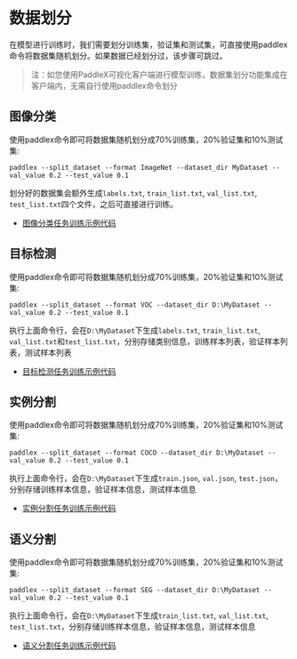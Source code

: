# 数据划分

在模型进行训练时，我们需要划分训练集，验证集和测试集，可直接使用paddlex命令将数据集随机划分。如果数据已经划分过，该步骤可跳过。

> 注：如您使用PaddleX可视化客户端进行模型训练，数据集划分功能集成在客户端内，无需自行使用paddlex命令划分

## 图像分类

使用paddlex命令即可将数据集随机划分成70%训练集，20%验证集和10%测试集:

```commandline
paddlex --split_dataset --format ImageNet --dataset_dir MyDataset --val_value 0.2 --test_value 0.1
```

划分好的数据集会额外生成`labels.txt`, `train_list.txt`, `val_list.txt`, `test_list.txt`四个文件，之后可直接进行训练。


- [图像分类任务训练示例代码](https://github.com/PaddlePaddle/PaddleX/blob/develop/tutorials/train/image_classification/shufflenetv2.py)

## 目标检测

使用paddlex命令即可将数据集随机划分成70%训练集，20%验证集和10%测试集:

```commandline
paddlex --split_dataset --format VOC --dataset_dir D:\MyDataset --val_value 0.2 --test_value 0.1
```
执行上面命令行，会在`D:\MyDataset`下生成`labels.txt`, `train_list.txt`, `val_list.txt`和`test_list.txt`，分别存储类别信息，训练样本列表，验证样本列表，测试样本列表


- [目标检测任务训练示例代码](https://github.com/PaddlePaddle/PaddleX/blob/develop/tutorials/train/object_detection/yolov3_mobilenetv1.py)

## 实例分割

使用paddlex命令即可将数据集随机划分成70%训练集，20%验证集和10%测试集:

```commandline
paddlex --split_dataset --format COCO --dataset_dir D:\MyDataset --val_value 0.2 --test_value 0.1
```
执行上面命令行，会在`D:\MyDataset`下生成`train.json`, `val.json`, `test.json`，分别存储训练样本信息，验证样本信息，测试样本信息


- [实例分割任务训练示例代码](https://github.com/PaddlePaddle/PaddleX/blob/develop/tutorials/train/instance_segmentation/mask_rcnn_r50_fpn.py)

## 语义分割

使用paddlex命令即可将数据集随机划分成70%训练集，20%验证集和10%测试集:
```commandline
paddlex --split_dataset --format SEG --dataset_dir D:\MyDataset --val_value 0.2 --test_value 0.1
```
执行上面命令行，会在`D:\MyDataset`下生成`train_list.txt`, `val_list.txt`, `test_list.txt`，分别存储训练样本信息，验证样本信息，测试样本信息


- [语义分割任务训练示例代码](https://github.com/PaddlePaddle/PaddleX/blob/develop/tutorials/train/semantic_segmentation/deeplabv3p_xception65.py)

